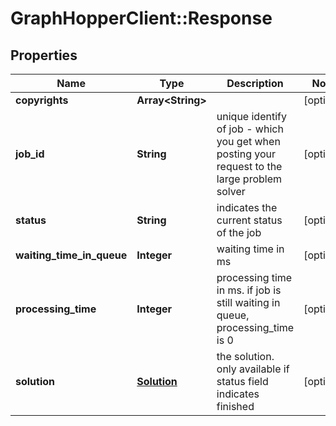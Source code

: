 # GraphHopperClient::Response

## Properties
Name | Type | Description | Notes
------------ | ------------- | ------------- | -------------
**copyrights** | **Array&lt;String&gt;** |  | [optional] 
**job_id** | **String** | unique identify of job - which you get when posting your request to the large problem solver | [optional] 
**status** | **String** | indicates the current status of the job | [optional] 
**waiting_time_in_queue** | **Integer** | waiting time in ms | [optional] 
**processing_time** | **Integer** | processing time in ms. if job is still waiting in queue, processing_time is 0 | [optional] 
**solution** | [**Solution**](Solution.md) | the solution. only available if status field indicates finished | [optional] 


